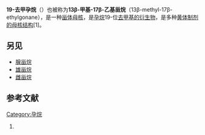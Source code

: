 **19-去甲孕烷**（）也被称为**13β-甲基-17β-乙基甾烷**（13β-methyl-17β-ethylgonane），是一种[甾体母核](../Page/甾体.md "wikilink")，是[孕烷](../Page/孕烷.md "wikilink")19-位[去甲基的](https://zh.wikipedia.org/wiki/去甲基 "wikilink")[衍生物](https://zh.wikipedia.org/wiki/衍生物 "wikilink")，是多种[黄体制剂的母核结构](https://zh.wikipedia.org/wiki/黄体制剂 "wikilink")\[1\]。

## 另见

  - [腺甾烷](../Page/腺甾烷.md "wikilink")
  - [雄甾烷](https://zh.wikipedia.org/wiki/雄甾烷 "wikilink")
  - [雌甾烷](../Page/雌烷.md "wikilink")

## 参考文献

[Category:孕烷](https://zh.wikipedia.org/wiki/Category:孕烷 "wikilink")

1.